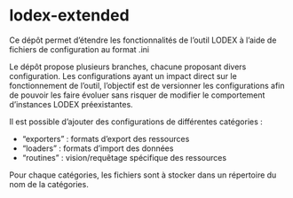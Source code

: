 # lodex-extended

Ce dépôt permet d’étendre les fonctionnalités de l’outil LODEX à l’aide de fichiers de configuration au format .ini

Le dépôt propose plusieurs branches, chacune proposant divers configuration. Les configurations ayant un impact direct sur le fonctionnement de l’outil, l’objectif est de versionner les configurations afin de pouvoir les faire évoluer sans risquer de modifier le comportement d’instances LODEX préexistantes.

Il est possible d’ajouter des configurations de différentes catégories  :

-  “exporters” : formats d’export des ressources
-  “loaders” : formats d’import des données
-  “routines” :  vision/requêtage spécifique des ressources 

Pour chaque catégories, les fichiers sont à stocker dans un répertoire du nom de la catégories.